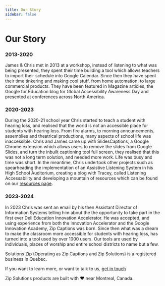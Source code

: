 ```yaml
---
title: Our Story
sidebar: false
---
```


# Our Story

### 2013-2020
James & Chris met in 2013 at a workshop, instead of listening to what was being presented, they spent their time building a tool which allows teachers to import their schedule into Google Calendar. Since then they have spent their time tinkering and making cool stuff, from home automation, to large commercial products. They have been featured in Magazine articles, the Google for Education blog for Global Accessibility Awareness Day and presented at conferences across North America. 

### 2020-2023
During the 2020-21 school year Chris started to teach a student with hearing loss, and realised that the world is not an accessible place for students with hearing loss. From fire alarms, to morning announcements, assemblies and theatrical productions, many aspects of school life was inaccessible. Chris and James came up with SlidesCaptions, a Google Chrome extension which allows users to remove the slides from Google Slides, and turn the inbuilt captioning tool full screen, they realised that this was not a long term solution, and needed more work. Life was busy and time was short. In the meantime, Chris undertook other projects such as spearheading the implementation of an Assistive Listening System in his High School Auditorium, creating a blog with Tracey, called Listening Accessability and developing a mountain of resources which can be found on our [resources page](https://resources.zipsolutions.org).

### 2023-2024
In 2023 Chris was sent an email by his then Assistant Director of Information Systems telling him about the the opportunity to take part in the first ever Dell Education Innovation Accelerator. He was accepted, and using experience from both the Innovation Accelerator and the Google Innovation Academy, Zip Captions was born. Since then what was a dream to make the classroom more accessible for students with hearing loss, has turned into a tool used by over 1000 users. Our tools are used by individuals, places of worship and entire school districts to name but a few.

Solutions Zip (Operating as Zip Captions and Zip Solutions) is a registered business in Quebec.

If you want to learn more, or want to talk to us, [get in touch](/contact-us.md)

Zip Solutions products are built with :heart: near Montreal, Canada.